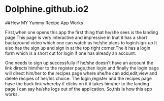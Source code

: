 # Dolphine.github.io2
##How MY Yummy Recipe App Works


First,when one opens this app the first thing that he/she sees is the landing page.This page is very interactive and impressive in tnat it has a short background video which one can watch as he/she plans to login/sign-up.It also has the sign up and sign in at the top right corner.The it has a login form which is a short cut for login if one has already an account.

One needs to sign up successfully if he/she doesn't have an account the link directs him/her to the register page,then login and finally the login page will direct him/her to the recipes page where she/he can add,edit,view and delete recipes of her/his choice.
The login,register and the recipes page have the back link whereby if clicks on it it takes him/her to the landing page  I can say he/she logs out of the application.
So,this is how this app works.
